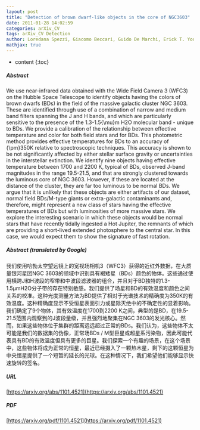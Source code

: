 ```yaml
---
layout: post
title: "Detection of brown dwarf-like objects in the core of NGC3603"
date: 2011-01-28 14:02:59
categories: arXiv_CV
tags: arXiv_CV Detection
author: Loredana Spezzi, Giacomo Beccari, Guido De Marchi, Erick T. Young, Francesco Paresce, Michael A. Dopita, Morten Andersen, Nino Panagia, Bruce Balick, Howard E. Bond, Daniela Calzetti, C. Marcella Carollo, Michael J. Disney, Jay A. Frogel, Donald N. B. Hall, Jon A. Holtzman, Randy A. Kimble, Patrick J. McCarthy, Robert W. O'Connell, Abhijit Saha, Joseph I. Silk, John T. Trauger, Alistair R. Walker, Bradley C. Whitmore, Rogier A. Windhorst
mathjax: true
---
```


* content
{:toc}

##### Abstract
We use near-infrared data obtained with the Wide Field Camera 3 (WFC3) on the Hubble Space Telescope to identify objects having the colors of brown dwarfs (BDs) in the field of the massive galactic cluster NGC 3603. These are identified through use of a combination of narrow and medium band filters spanning the J and H bands, and which are particularly sensitive to the presence of the 1.3-1.5{\mu}m H2O molecular band - unique to BDs. We provide a calibration of the relationship between effective temperature and color for both field stars and for BDs. This photometric method provides effective temperatures for BDs to an accuracy of {\pm}350K relative to spectroscopic techniques. This accuracy is shown to be not significantly affected by either stellar surface gravity or uncertainties in the interstellar extinction. We identify nine objects having effective temperature between 1700 and 2200 K, typical of BDs, observed J-band magnitudes in the range 19.5-21.5, and that are strongly clustered towards the luminous core of NGC 3603. However, if these are located at the distance of the cluster, they are far too luminous to be normal BDs. We argue that it is unlikely that these objects are either artifacts of our dataset, normal field BDs/M-type giants or extra-galactic contaminants and, therefore, might represent a new class of stars having the effective temperatures of BDs but with luminosities of more massive stars. We explore the interesting scenario in which these objects would be normal stars that have recently tidally ingested a Hot Jupiter, the remnants of which are providing a short-lived extended photosphere to the central star. In this case, we would expect them to show the signature of fast rotation.

##### Abstract (translated by Google)
我们使用哈勃太空望远镜上的宽视场相机3（WFC3）获得的近红外数据，在大质量银河星团NGC 3603的领域中识别具有褐矮星（BDs）颜色的物体。这些通过使用横跨J和H波段的窄带和中波段滤波器的组合，并且对于BD独特的1.3-1.5μmH2O分子带的存在特别敏感。我们提供了场星和BD的有效温度和颜色之间关系的校准。这种光度测量方法为BD提供了相对于光谱技术的精确度为350K的有效温度。这种精确度显示不受恒星表面引力或星际灭绝中的不确定性的显着影响。我们确定了9个物体，其有效温度在1700到2200 K之间，典型的是BD，在19.5-21.5范围内观察到的J波段量级，并且强烈地聚集在NGC 3603的发光核心。然而，如果这些物体位于集群的距离远远超过正常的BDs。我们认为，这些物体不太可能是我们的数据集的伪像，正常场BDs / M型巨星或超星系污染物，因此可能代表具有BD的有效温度但具有更多的巨星。我们探索一个有趣的场景，在这个场景中，这些物体将成为正常的恒星，最近已经摄入了一颗热木星，剩下的这颗恒星为中央恒星提供了一个短暂的延长的光球。在这种情况下，我们希望他们能够显示快速旋转的签名。

##### URL
[https://arxiv.org/abs/1101.4521](https://arxiv.org/abs/1101.4521)

##### PDF
[https://arxiv.org/pdf/1101.4521](https://arxiv.org/pdf/1101.4521)

